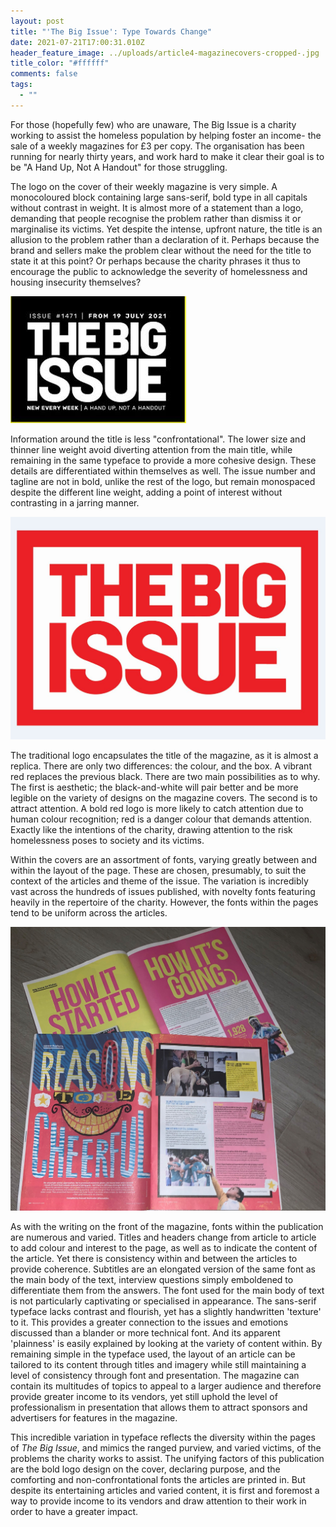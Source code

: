 ```yaml
---
layout: post
title: "'The Big Issue': Type Towards Change"
date: 2021-07-21T17:00:31.010Z
header_feature_image: ../uploads/article4-magazinecovers-cropped-.jpg
title_color: "#ffffff"
comments: false
tags:
  - ""
---
```

For those (hopefully few) who are unaware, The Big Issue is a charity working to assist the homeless population by helping foster an income- the sale of a weekly magazines for £3 per copy. The organisation has been running for nearly thirty years, and work hard to make it clear their goal is to be "A Hand Up, Not A Handout" for those struggling.

The logo on the cover of their weekly magazine is very simple. A monocoloured block containing large sans-serif, bold type in all capitals without contrast in weight. It is almost more of a statement than a logo, demanding that people recognise the problem rather than dismiss it or marginalise its victims. Yet despite the intense, upfront nature, the title is an allusion to the problem rather than a declaration of it. Perhaps because the brand and sellers make the problem clear without the need for the title to state it at this point? Or perhaps because the charity phrases it thus to encourage the public to acknowledge the severity of homelessness and housing insecurity themselves?

![](../uploads/article4-magazinelogo.jpg)

Information around the title is less "confrontational". The lower size and thinner line weight avoid diverting attention from the main title, while remaining in the same typeface to provide a more cohesive design. These details are differentiated within themselves as well. The issue number and tagline are not in bold, unlike the rest of the logo, but remain monospaced despite the different line weight, adding a point of interest without contrasting in a jarring manner.

![](../uploads/article4-redlogo.jpg)

The traditional logo encapsulates the title of the magazine, as it is almost a replica. There are only two differences: the colour, and the box. A vibrant red replaces the previous black. There are two main possibilities as to why. The first is aesthetic; the black-and-white will pair better and be more legible on the variety of designs on the magazine covers. The second is to attract attention. A bold red logo is more likely to catch attention due to human colour recognition; red is a danger colour that demands attention. Exactly like the intentions of the charity, drawing attention to the risk homelessness poses to society and its victims.

Within the covers are an assortment of fonts, varying greatly between and within the layout of the page. These are chosen, presumably, to suit the context of the articles and theme of the issue. The variation is incredibly vast across the hundreds of issues published, with novelty fonts featuring heavily in the repertoire of the charity. However, the fonts within the pages tend to be uniform across the articles. 

![](../uploads/article4-articlecombo.jpg)

As with the writing on the front of the magazine, fonts within the publication are numerous and varied. Titles and headers change from article to article to add colour and interest to the page, as well as to indicate the content of the article. Yet there is consistency within and between the articles to provide coherence. Subtitles are an elongated version of the same font as the main body of the text, interview questions simply emboldened to differentiate them from the answers. The font used for the main body of text is not particularly captivating or specialised in appearance. The sans-serif typeface lacks contrast and flourish, yet has a slightly handwritten 'texture' to it. This provides a greater connection to the issues and emotions discussed than a blander or more technical font. And its apparent 'plainness' is easily explained by looking at the variety of content within. By remaining simple in the typeface used, the layout of an article can be tailored to its content through titles and imagery while still maintaining a level of consistency through font and presentation. The magazine can contain its multitudes of topics to appeal to a larger audience and therefore provide greater income to its vendors, yet still uphold the level of professionalism in presentation that allows them to attract sponsors and advertisers for features in the magazine.

This incredible variation in typeface reflects the diversity within the pages of *The Big Issue*, and mimics the ranged purview, and varied victims, of the problems the charity works to assist. The unifying factors of this publication are the bold logo design on the cover, declaring purpose, and the comforting and non-confrontational fonts the articles are printed in. But despite its entertaining articles and varied content, it is first and foremost a way to provide income to its vendors and draw attention to their work in order to have a greater impact.